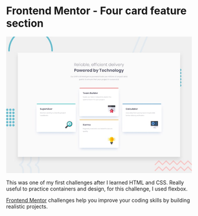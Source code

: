 # Frontend Mentor - Four card feature section

![Design preview for the Four card feature section coding challenge](./design/desktop-preview.jpg)

This was one of my first challenges after I learned HTML and CSS. Really useful to practice containers and design, for this challenge, I used flexbox.


[Frontend Mentor](https://www.frontendmentor.io) challenges help you improve your coding skills by building realistic projects.



